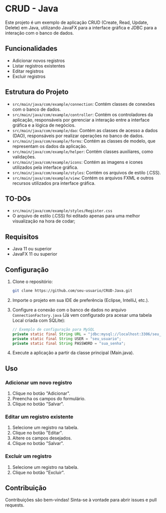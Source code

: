 # CRUD - Java

Este projeto é um exemplo de aplicação CRUD (Create, Read, Update, Delete) em Java, utilizando JavaFX para a interface gráfica e JDBC para a interação com o banco de dados.

## Funcionalidades

- Adicionar novos registros
- Listar registros existentes
- Editar registros
- Excluir registros

## Estrutura do Projeto

- `src/main/java/com/example/connection`: Contém classes de conexões com o banco de dados.
- `src/main/java/com/example/controller`: Contém os controladores da aplicação, responsáveis por gerenciar a interação entre a interface gráfica e a lógica de negócios.
- `src/main/java/com/example/dao`: Contém as classes de acesso a dados (DAO), responsáveis por realizar operações no banco de dados.
- `src/main/java/com/example/forms`: Contém as classes de modelo, que representam os dados da aplicação.
- `src/main/java/com/example/helper`: Contém classes auxiliares, como validações.
- `src/main/java/com/example/icons`: Contém as imagens e icones utilizados pela interface gráfica.
- `src/main/java/com/example/styles`: Contém os arquivos de estilo (.CSS).
- `src/main/java/com/example/view`: Contém os arquivos FXML e outros recursos utilizados pra interface gráfica.

## TO-DOs

- `src/main/java/com/example/styles/Register.css`
- O arquivo de estilo (.CSS) foi editado apenas para uma melhor visualização na hora de codar;

## Requisitos

- Java 11 ou superior
- JavaFX 11 ou superior

## Configuração

1. Clone o repositório:
    ```sh
    git clone https://github.com/seu-usuario/CRUD-Java.git
    ```

2. Importe o projeto em sua IDE de preferência (Eclipse, IntelliJ, etc.).

3. Configure a conexão com o banco de dados no arquivo `ConnectionFactory.java` (Já vem configurado pra acesar uma tabela Local criada com SQLite):
    ```java
    // Exemplo de configuração para MySQL
    private static final String URL = "jdbc:mysql://localhost:3306/seu_banco_de_dados";
    private static final String USER = "seu_usuario";
    private static final String PASSWORD = "sua_senha";
    ```

4. Execute a aplicação a partir da classe principal (Main.java).

## Uso

### Adicionar um novo registro

1. Clique no botão "Adicionar".
2. Preencha os campos do formulário.
3. Clique no botão "Salvar".

### Editar um registro existente

1. Selecione um registro na tabela.
2. Clique no botão "Editar".
3. Altere os campos desejados.
4. Clique no botão "Salvar".

### Excluir um registro

1. Selecione um registro na tabela.
2. Clique no botão "Excluir".

## Contribuição

Contribuições são bem-vindas! Sinta-se à vontade para abrir issues e pull requests.

